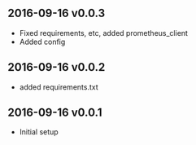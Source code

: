 ## 2016-09-16 v0.0.3
- Fixed requirements, etc, added prometheus_client
- Added config

## 2016-09-16 v0.0.2
- added requirements.txt

## 2016-09-16 v0.0.1
- Initial setup

